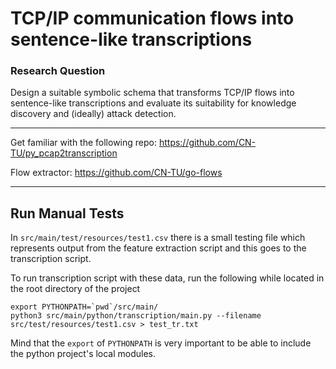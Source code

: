 # TCP/IP communication flows into sentence-like transcriptions
### Research Question
Design a suitable symbolic schema that transforms TCP/IP flows into sentence-like transcriptions
and evaluate its suitability for knowledge discovery and (ideally) attack detection.

---

Get familiar with the following repo: https://github.com/CN-TU/py_pcap2transcription

Flow extractor: https://github.com/CN-TU/go-flows

---

## Run Manual Tests

In `src/main/test/resources/test1.csv` there is a small testing file which represents output from the feature extraction
script and this goes to the transcription script.

To run transcription script with these data, run the following while located in the root directory of the project
```
export PYTHONPATH=`pwd`/src/main/
python3 src/main/python/transcription/main.py --filename src/test/resources/test1.csv > test_tr.txt
````

Mind that the `export` of `PYTHONPATH` is very important to be able to include the python project's local modules.